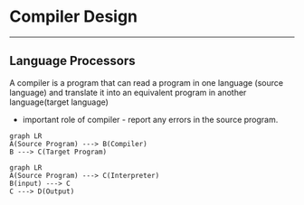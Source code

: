 # Compiler Design
---

## Language Processors

A compiler is a program that can read a program in one language (source language) and translate it into an equivalent program in another language(target language)

- important role of compiler - report any errors in the source program.

``` mermaid
graph LR
A(Source Program) ---> B(Compiler)
B ---> C(Target Program)
```
```mermaid
graph LR
A(Source Program) ---> C(Interpreter)
B(input) ---> C
C ---> D(Output)
```



